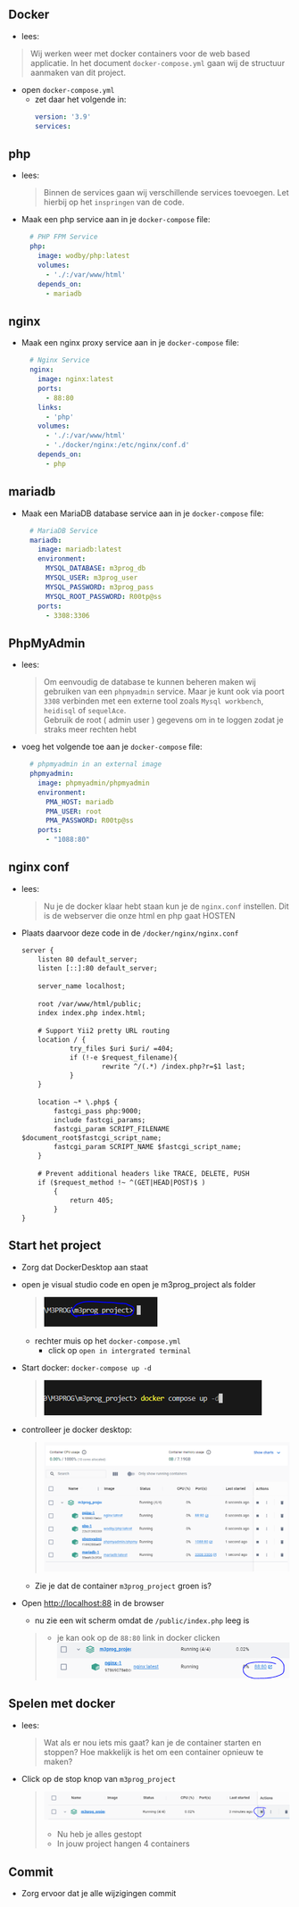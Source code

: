 ## Docker
- lees:
> Wij werken weer met docker containers voor de web based applicatie. In het document `docker-compose.yml` gaan wij de structuur aanmaken van dit project.

- open `docker-compose.yml`
  - zet daar het volgende in:
    ```yaml
    version: '3.9'
    services:
    ```

## php

- lees: 
  > Binnen de services gaan wij verschillende services toevoegen. Let hierbij op het `inspringen` van de code.

- Maak een php service aan in je `docker-compose` file:
  ```yaml
    # PHP FPM Service
    php:
      image: wodby/php:latest
      volumes:
        - './:/var/www/html'
      depends_on:
        - mariadb
  ```

## nginx

- Maak een nginx proxy service aan in je `docker-compose` file:
  ```yaml
    # Nginx Service
    nginx:
      image: nginx:latest
      ports:
        - 88:80
      links:
        - 'php'
      volumes:
        - './:/var/www/html'
        - './docker/nginx:/etc/nginx/conf.d'
      depends_on:
        - php
  ```

## mariadb

- Maak een MariaDB database service aan in je `docker-compose` file:
  ```yaml
    # MariaDB Service
    mariadb:
      image: mariadb:latest
      environment:
        MYSQL_DATABASE: m3prog_db
        MYSQL_USER: m3prog_user
        MYSQL_PASSWORD: m3prog_pass
        MYSQL_ROOT_PASSWORD: R00tp@ss
      ports:
        - 3308:3306
  ```

## PhpMyAdmin

- lees:
  > Om eenvoudig de database te kunnen beheren maken wij gebruiken van een `phpmyadmin` service. Maar je kunt ook via poort `3308` verbinden met een  externe tool zoals `Mysql workbench`, `heidisql` of `sequelAce`.  
  > Gebruik de root ( admin user ) gegevens om in te loggen zodat je straks meer rechten hebt

- voeg het volgende toe aan je `docker-compose` file:
  ```yaml
    # phpmyadmin in an external image
    phpmyadmin:
      image: phpmyadmin/phpmyadmin
      environment:
        PMA_HOST: mariadb
        PMA_USER: root
        PMA_PASSWORD: R00tp@ss
      ports:
        - "1088:80"
  ```

## nginx conf
- lees:
  > Nu je de docker klaar hebt staan kun je de `nginx.conf` instellen. Dit is de webserver die onze html en php gaat HOSTEN

- Plaats daarvoor deze code in de `/docker/nginx/nginx.conf`
  ```apacheconf
  server {
      listen 80 default_server;
      listen [::]:80 default_server;
      
      server_name localhost;

      root /var/www/html/public;
      index index.php index.html;

      # Support Yii2 pretty URL routing
      location / {
              try_files $uri $uri/ =404;
              if (!-e $request_filename){
                      rewrite ^/(.*) /index.php?r=$1 last;
              }
      }

      location ~* \.php$ {
          fastcgi_pass php:9000;
          include fastcgi_params;
          fastcgi_param SCRIPT_FILENAME $document_root$fastcgi_script_name;
          fastcgi_param SCRIPT_NAME $fastcgi_script_name;
      }

      # Prevent additional headers like TRACE, DELETE, PUSH
      if ($request_method !~ ^(GET|HEAD|POST)$ )
          {
              return 405;
          }
  }
  ```

## Start het project


- Zorg dat DockerDesktop aan staat
- open je visual studio code en open je m3prog_project als folder
  > ![](img/folder.PNG)
  - rechter muis op het `docker-compose.yml`
    - click op `open in intergrated terminal`


- Start docker: `docker-compose up -d`
  > ![](img/composeup.PNG)

- controlleer je docker desktop:
  > ![](img/running.PNG)
  - Zie je dat de container  `m3prog_project` groen is?

- Open [http://localhost:88](http://localhost:88) in de browser
  - nu zie een wit scherm omdat de `/public/index.php` leeg is
  > - je kan ook op de `88:80` link in docker clicken
  >   ![](img/88.PNG)


## Spelen met docker

- lees:
  > Wat als er nou iets mis gaat? kan je de container starten en stoppen?
  > Hoe makkelijk is het om een container opnieuw te maken?


- Click op de stop knop van  `m3prog_project`
  >   ![](img/stop.PNG)
  > - Nu heb je alles gestopt
  > - In jouw project hangen 4 containers
  
## Commit

- Zorg ervoor dat je alle wijzigingen commit
